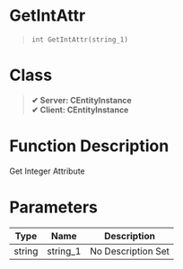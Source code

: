 # GetIntAttr
> `int GetIntAttr(string_1)`
# Class
> __✔ Server: CEntityInstance__  
> __✔ Client: CEntityInstance__  
# Function Description
Get Integer Attribute
# Parameters
Type|Name|Description
--|--|--
string|string_1|No Description Set

